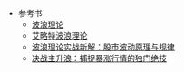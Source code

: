  * 参考书
    * [波浪理论](http://www.net767.com/special/bolanglilun/) 
    * [艾略特波浪理论](https://weread.qq.com/web/reader/560322505cd861560fa8374) 
    * [波浪理论实战新解：股市波动原理与规律](https://weread.qq.com/web/reader/f56321a05e3a5ef56d134c1kc81322c012c81e728d9d180)
    * [决战主升浪：捕捉暴涨行情的独门绝技](https://weread.qq.com/web/reader/578324b0716cdee05787e49)

